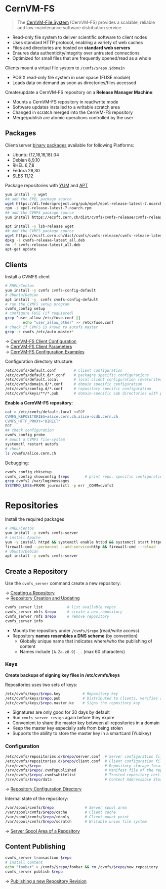 # CernVM-FS

> The [CernVM-File System][cf] (CernVM-FS) provides a scalable, reliable and
> low-maintenance software distribution service.

* Read-only file system to deliver scientific software to client nodes
* Uses standard HTTP protocol, enabling a variety of web caches
* Files and directories are hosted on **standard web servers**
* Ensures data authenticity/integrity over untrusted connections
* Optimized for small files that are frequently opened/read as a whole

Clients mount a virtual file system to `/cvmfs/$repo.$domain`

* POSIX read-only file system in user space (FUSE module)
* Loads data on demand as soon as directories/files accessed

Create/update a CernVM-FS repository on a **Release Manager Machine**:

* Mounts a CernVM-FS repository in read/write mode
* Software updates installed to a writable scratch area
* Changed in scratch merged into the CernVM-FS repository
* Merge/publish are atomic operations controlled by the user

## Packages

Client/server [binary packages][bp] available for following Platforms:

* Ubuntu {12,16,16,18}.04
* Debian 8,9,10 
* RHEL 6,7,8
* Fedora 29,30
* SLES 11,12 

Package repositories with [YUM][yr] and [APT][ap]

[cf]: https://cvmfs.readthedocs.io/en/2.4/index.html
[bp]: https://cernvm.cern.ch/portal/filesystem/downloads
[yr]: https://cvmrepo.web.cern.ch/cvmrepo/yum/
[ap]: https://cvmrepo.web.cern.ch/cvmrepo/apt/

```bash
yum install -y wget
## add the EPEL package source
wget https://dl.fedoraproject.org/pub/epel/epel-release-latest-7.noarch.rpm
rpm -i epel-release-latest-7.noarch.rpm
## add the CVMFS package source
yum install https://ecsft.cern.ch/dist/cvmfs/cvmfs-release/cvmfs-release-latest.noarch.rpm
```
```bash
apt install -y lsb-release wget
## add the CVMFS package source
wget https://ecsft.cern.ch/dist/cvmfs/cvmfs-release/cvmfs-release-latest_all.deb
dpkg -i cvmfs-release-latest_all.deb
rm -f cvmfs-release-latest_all.deb
apt-get update
```

## Clients

Install a CVMFS client

```bash
# RHEL/Centos
yum install -y cvmfs cvmfs-config-default
# Ubuntu/Debian
apt install -y  cvmfs cvmfs-config-default
# run the CVMFS setup program
cvmfs_config setup
# configure FUSE (if requiered)
grep ^user_allow /etc/fuse.conf ||
        echo "user_allow_other" >> /etc/fuse.conf
# check if CVMFS is known to autofs master
grep -r cvmfs /etc/auto.master* 
```

→ [CernVM-FS Client Configuration](https://cvmfs.readthedocs.io/en/2.4/cpt-configure.html)  
→ [CernVM-FS Client Parameters](https://cvmfs.readthedocs.io/en/2.4/apx-parameters.html#apxsct-clientparameters)  
→ [CernVM-FS Configuration Examples](http://cernvm.cern.ch/portal/cvmfs/examples)

Configuration directory structure:

```bash
/etc/cvmfs/default.conf        # client configuration
/etc/cvmfs/default.d/*.conf    # packagre specific configurations
/etc/cvmfs/default.local       # local client configuration (overwrites *.conf)
/etc/cvmfs/domain.d/*.conf     # domain specific configuration
/etc/cvmfs/config.d/*.conf     # repository specific configuration
/etc/cvmfs/keys/**/*.pub       # domain-specific sub directories with public keys 
```

**Enable a CernVM-FS repository**:

```bash
cat > /etc/cvmfs/default.local <<EOF
CVMFS_REPOSITORIES=alice.cern.ch,alice-ocdb.cern.ch
CVMFS_HTTP_PROXY="DIRECT"
EOF
## check configuration
cvmfs_config probe
# mount a CVMFS file-system
systemctl restart autofs
# check
ls /cvmfs/alice.cern.ch
```

Debugging:

```bash
cvmfs_config chksetup                  
cvmfs_config showconfig $repo       # print repo. specific configuration
grep cvmfs2 /var/log/messages
SYSTEMD_LESS=FRXMK journalctl -p err _COMM=cvmfs2
```

# Repositories

Install the required packages

```bash
# RHEL/Centos
yum install -y cvmfs cvmfs-server
# install Apache
yum -y install httpd && systemctl enable httpd && systemctl start httpd
firewall-cmd --permanent --add-service=http && firewall-cmd --reload
# Ubuntu/Debian
apt install -y cvmfs cvmfs-server
```


## Create a Repository

Use the `cvmfs_server` command create a new repository:

→  [Creating a Repository](https://cvmfs.readthedocs.io/en/2.4/cpt-repo.html)  
→  [Repository Creation and Updating](https://cvmfs.readthedocs.io/en/2.4/cpt-repo.html#sct-repocreation)  

```bash
cvmfs_server list           # list available repos
cvmfs_server mkfs $repo     # create a new repository
cvmfs_server rmfs $repo     # remove repository
cvmfs_server info
```

* Mounts the repository under `/cvmfs/$repo` (read/write access)
* Repository **names resembles a DNS scheme** (by convention)
  - Globally unique name that indicates where/who the publishing of content
  - Names include `[A-Za-z0-9]-_.` (max 60 characters)

### Keys

**Create backups of signing key files in /etc/cvmfs/keys**

Repositories uses two sets of keys:

```bash
/etc/cvmfs/keys/$repo.key          # Repository key
/etc/cvmfs/keys/$repo.pub          # Distributed to clients, verifies authenticity
/etc/cvmfs/keys/$repo.master.ke    # Signs the repository key
```

* Signatures are only good for 30 days by default
* Run `cvmfs_server resign` again before they expire
* Convenient to share the master key between all repositories in a domain
* Keep the master key especially safe from being stolen
* Supports the ability to store the master key in a smartcard (Yubikey)

### Configuration 

```bash
/etc/cvmfs/repositories.d/$repo/server.conf  # Server configuration file
/etc/cvmfs/repositories.d/$repo/client.conf  # Client configuration file
/srv/cvmfs/$repo                             # Repository storage location
/srv/cvmfs/$repo/.cvmfspublished             # Manifest file of the repository
/srv/cvmfs/$repo/.cvmfswhitelist             # Trusted repository certificates
/srv/cvmfs/$repo/data                        # Content Addressable Storage (CAS)
```

→  [Repository Configuration Directory](https://cvmfs.readthedocs.io/en/2.4/apx-serverinfra.html#repository-configuration-directory)  

Internal state of the repository:

```bash
/var/spool/cvmfs/$repo              # Server spool area
/var/spool/cvmfs/$repo/cache        # Client cache
/var/spool/cvmfs/$repo/rdonly       # Client mount point
/var/spool/cvmfs/$repo/scratch      # Writable union file system
```

→  [Server Spool Area of a Repository](https://cvmfs.readthedocs.io/en/2.4/apx-serverinfra.html#server-spool-area-of-a-repository-stratum0)

## Content Publishing

```bash
cvmfs_server transaction $repo
# install content
echo "foobar" > /cvmfs/$repo/foobar && rm /cvmfs/$repo/new_repository
cvmfs_server publish $repo
```

→  [Publishing a new Repository Revision](https://cvmfs.readthedocs.io/en/2.4/cpt-repo.html#publishing-a-new-repository-revision)
